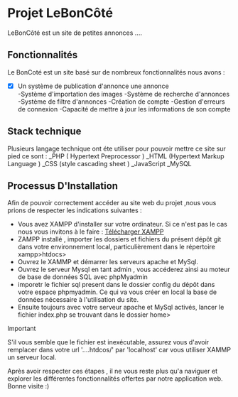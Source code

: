 
# Projet LeBonCôté

LeBonCôté est un site de petites annonces ....

## Fonctionnalités

Le BonCoté est un site basé sur de nombreux fonctionnalités 
nous avons  : 
-[x] Un système de publication d'annonce une annonce  
-Système d'importation des images
-Système de recherche d'annonces
-Système de filtre d'annonces
-Création de compte
-Gestion d'erreurs de connexion
-Capacité de mettre à jour les informations de son compte 

## Stack technique

Plusieurs langage technique ont éte utiliser pour pouvoir mettre ce site sur pied
ce sont :
      _PHP ( Hypertext Preprocessor )
      _HTML (Hypertext Markup Language )
      _CSS (style cascading sheet )
      _JavaScript
      _MySQL

## Processus D'Installation


Afin de pouvoir correctement accéder au site web du projet ,nous vous prions de respecter les indications suivantes :  

+ Vous avez XAMPP d'installer sur votre ordinateur. Si ce n'est pas le cas nous vous 
    invitons à le faire : [Télécharger XAMPP](https://www.apachefriends.org/fr/download.html) 
+ ZAMPP installé , importer les dossiers et fichiers du présent dépôt git dans votre environnement local, particulièrement dans le répertoire xampp>htdocs> 
+  Ouvrez le XAMMP et démarrer les serveurs apache 
  et MySql.
  + Ouvrez le serveur Mysql en tant admin , vous accéderez ainsi au moteur de base de données SQL avec phpMyadmin  
   +  imporetr le fichier sql present dans le dossier config du dépôt  dans votre espace phpmyadmin. Ce qui va vous créer en local
  la base de données nécessaire à l'utilisation du site.
+ Ensuite toujours avec votre serveur apache et MySql activés,  lancer le fichier index.php se trouvant dans le dossier home>

>[!IMPORTANT]  
 S'il vous semble que le fichier est inexécutable, assurez vous d'avoir remplacer dans votre url  '....htdcos/' par 'localhost' car vous utiliser XAMMP un serveur local.
  
Après avoir respecter ces étapes , il ne vous reste plus qu'a naviguer et explorer les différentes fonctionnalités offertes par notre application web.
Bonne visite :)  


      
